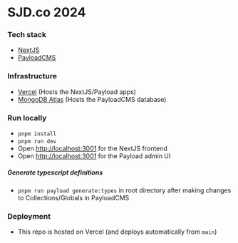 # SJD.co 2024

### Tech stack

-   [NextJS](https://nextjs.org/)
-   [PayloadCMS](https://payloadcms.com/)

### Infrastructure

-   [Vercel](https://vercel.com/) (Hosts the NextJS/Payload apps)
-   [MongoDB Atlas](https://www.mongodb.com/cloud/atlas) (Hosts the PayloadCMS database)

### Run locally

-   `pnpm install`
-   `pnpm run dev`
-   Open [http://localhost:3001](http://localhost:3000) for the NextJS frontend
-   Open [http://localhost:3001](http://localhost:3000/admin) for the Payload admin UI

##### Generate typescript definitions

-   `pnpm run payload generate:types` in root directory after making changes to Collections/Globals in PayloadCMS

### Deployment

-   This repo is hosted on Vercel (and deploys automatically from `main`)
